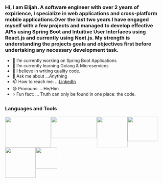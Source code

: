 
### Hi, I am Elijah. A software engineer with over 2 years of expirience, I specialize in web applications and cross-platform mobile applications.Over the last two years I have engaged myself with a few projects and managed to develop effective APIs using Spring Boot and Intuitive User Interfaces using React.js and currently using Next.js. My strength is understanding the projects goals and objectives first before undertaking any necessary development task.

- 🔭 I’m currently working on Spring Boot Applications
- 🌱 I’m currently learning Golang & Microservices
- 👯 I believe in writing quality code.
- 💬 Ask me about ...Anything
- 📫 How to reach me: ...[LinkedIn](https://www.linkedin.com/in/elijah-ndung-u-472980192/)
- 😄 Pronouns: ...He/Him
- ⚡ Fun fact: ... Truth can only be found in one place: the code.


### Languages and Tools
<div style="display: flex; flex-wrap: wrap; flex-direction:row ">
  <div>
<img src="https://cdn.pixabay.com/photo/2015/04/23/17/41/node-js-736399__340.png" width="150" height="100"/>
  </div>
      <div>
<img src="https://i1.wp.com/cdn-images-1.medium.com/max/2000/1*Ukhx76VQ8E6JXEW7xfIzSA.png?ssl=1" width="150" height="70"/>
  </div> 
  <div>
<img src="https://spring.io/images/spring-logo-9146a4d3298760c2e7e49595184e1975.svg" width="100" height="100"/>
  </div>  <div>
<img src="https://img.techentice.com/media/2020/06/docker.png" width="100" height="80"/>
  </div> 
  <div>
<img src="https://wac-cdn.atlassian.com/dam/jcr:c942540c-53ae-4357-bffa-ed37739d71b0/bitbucket-atlassian-logo.svg?cdnVersion=1479" width="100" height="100"/>
  </div>
  <div>
<img src="https://www.postgresql.org/media/img/about/press/elephant.png" width="70" height="70"/>
  </div>
</div>
